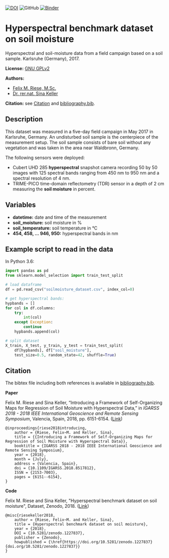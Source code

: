[![DOI](https://zenodo.org/badge/DOI/10.5281/zenodo.1227836.svg)](https://doi.org/10.5281/zenodo.1227836)
![GitHub](https://img.shields.io/github/license/felixriese/hyperspectral-soilmoisture-dataset)
[![Binder](https://mybinder.org/badge_logo.svg)](https://mybinder.org/v2/gh/felixriese/hyperspectral-soilmoisture-dataset/master?filepath=example.ipynb)

# Hyperspectral benchmark dataset on soil moisture

Hyperspectral and soil-moisture data from a field campaign based on a soil sample. Karlsruhe (Germany), 2017.

**License:** [GNU GPLv2](https://www.gnu.org/licenses/gpl-2.0.html)

**Authors:**

- [Felix M. Riese, M.Sc.](mailto:felix.riese@kit.edu)
- [Dr. rer.nat. Sina Keller](mailto:sina.keller@kit.edu)

**Citation:** see [Citation](#citation) and [bibliography.bib](bibliography.bib).


## Description

This dataset was measured in a five-day field campaign in May 2017 in Karlsruhe, Germany. An undisturbed soil sample is the centerpiece of the measurement setup. The soil sample consists of bare soil without any vegetation and was taken in the area near Waldbronn, Germany.

The following sensors were deployed:

- Cubert UHD 285 **hyperspectral** snapshot camera recording 50 by 50 images with 125 spectral bands ranging from 450 nm to 950 nm and a spectral resolution of 4 nm.
- TRIME-PICO time-domain reflectometry (TDR) sensor in a depth of 2 cm measuring the **soil moisture** in percent.

## Variables

- **datetime:** date and time of the measurement
- **soil_moisture:** soil moisture in %
- **soil_temperature:** soil temperature in °C
- **454, 458, … 946, 950:** hyperspectral bands in nm

## Example script to read in the data

In Python 3.6:

```python
import pandas as pd
from sklearn.model_selection import train_test_split

# load dataframe
df = pd.read_csv("soilmoisture_dataset.csv", index_col=0)

# get hyperspectral bands:
hypbands = []
for col in df.columns:
    try:
        int(col)
    except Exception:
        continue
    hypbands.append(col)

# split dataset
X_train, X_test, y_train, y_test = train_test_split(
    df[hypbands], df["soil_moisture"],
    test_size=0.5, random_state=42, shuffle=True)
```

## Citation

The bibtex file including both references is available in [bibliography.bib](bibliography.bib).

**Paper**

Felix M. Riese and Sina Keller, “Introducing a Framework of Self-Organizing Maps for Regression of Soil Moisture with Hyperspectral Data,” in *IGARSS 2018 - 2018 IEEE International Geoscience and Remote Sensing Symposium*, Valencia, Spain, 2018, pp. 6151-6154. ([Link](https://doi.org/10.1109/IGARSS.2018.8517812))

```
@inproceedings{riese2018introducing,
    author = {Riese, Felix~M. and Keller, Sina},
    title = {{Introducing a Framework of Self-Organizing Maps for Regression of Soil Moisture with Hyperspectral Data}},
    booktitle = {IGARSS 2018 - 2018 IEEE International Geoscience and Remote Sensing Symposium},
    year = {2018},
    month = {July},
    address = {Valencia, Spain},
    doi = {10.1109/IGARSS.2018.8517812},
    ISSN = {2153-7003},
    pages = {6151--6154},
}
```

**Code**

Felix M. Riese and Sina Keller, "Hyperspectral benchmark dataset on soil moisture", Dataset, Zenodo, 2018. ([Link](http://doi.org/10.5281/zenodo.1227836))

```
@misc{riesekeller2018,
    author = {Riese, Felix~M. and Keller, Sina},
    title = {Hyperspectral benchmark dataset on soil moisture},
    year = {2018},
    DOI = {10.5281/zenodo.1227837},
    publisher = {Zenodo},
    howpublished = {\href{https://doi.org/10.5281/zenodo.1227837}{doi.org/10.5281/zenodo.1227837}}
}
```


